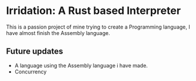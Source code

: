 # Irridation: A Rust based Interpreter

This is a passion project of mine trying to create a Programming language, I have almost finish the Assembly language.

## Future updates
- A language using the Assembly language i have made.
- Concurrency
